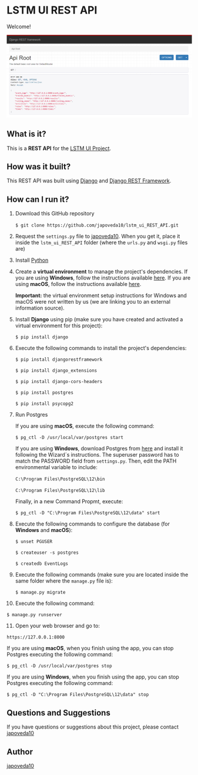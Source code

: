 # LSTM UI REST API

Welcome! 

![Django REST Framework Browsable API](https://raw.githubusercontent.com/japoveda10/lstm_ui_REST_API/master/lstm_ui_REST_API/IMAGE.PNG)

## What is it?

This is a **REST API** for the [LSTM UI Project](https://github.com/japoveda10/lstm_ui_vuejs).

## How was it built?

This REST API was built using [Django](https://www.djangoproject.com/) and [Django REST Framework](https://www.django-rest-framework.org/).

## How can I run it?

1. Download this GitHub repository

   `$ git clone https://github.com/japoveda10/lstm_ui_REST_API.git`

2. Request the `settings.py` file to [japoveda10](https://github.com/japoveda10). When you get it, place it inside the `lstm_ui_REST_API` folder (where the `urls.py` and `wsgi.py` files are)

3. Install [Python](https://www.python.org/downloads/)

4. Create a **virtual environment** to manage the project's dependencies. If you are using **Windows**, follow the instructions available [here](https://programwithus.com/learn-to-code/Pip-and-virtualenv-on-Windows/). If you are using **macOS**, follow the instructions available [here](https://sourabhbajaj.com/mac-setup/Python/virtualenv.html). 

   **Important:** the virtual environment setup instructions for Windows and macOS were not written by us (we are linking you       to an external information source).

5. Install **Django** using pip (make sure you have created and activated a virtual environment for this project):

   ```
   $ pip install django
   ```

6. Execute the following commands to install the project's dependencies:

   ```
   $ pip install djangorestframework
   ```
   
   ```
   $ pip install django_extensions
   ```
   
   ```
   $ pip install django-cors-headers
   ```
   
   ```
   $ pip install postgres
   ```
   
   ```
   $ pip install psycopg2
   ```

7. Run Postgres
   
   If you are using **macOS**, execute the following command:
   
   ```
   $ pg_ctl -D /usr/local/var/postgres start
   ```
   
   If you are using **Windows**, download Postgres from [here](https://www.postgresql.org/) and install it following the Wizard´s instructions. The superuser password has to match the PASSWORD field from `settings.py`. Then, edit the PATH environmental variable to include:
   
   `C:\Program Files\PostgreSQL\12\bin`
   
   `C:\Program Files\PostgreSQL\12\lib`
   
   Finally, in a new Command Propmt, execute:
   
   ```
   $ pg_ctl -D "C:\Program Files\PostgreSQL\12\data" start
   ```
   
8. Execute the following commands to configure the database (for **Windows** and **macOS**):

   ```
   $ unset PGUSER
   ```
   
   ```
   $ createuser -s postgres
   ```
   
   ```
   $ createdb EventLogs
   ```

9. Execute the following commands (make sure you are located inside the same folder where the `manage.py` file is):
   
   ```
   $ manage.py migrate
   ```

10. Execute the following command:

   ```
   $ manage.py runserver
   ```

11. Open your web browser and go to:

   ```
   https://127.0.0.1:8000
   ```

If you are using **macOS**, when you finish using the app, you can stop Postgres executing the following command:

   ```
   $ pg_ctl -D /usr/local/var/postgres stop
   ```
   
If you are using **Windows**, when you finish using the app, you can stop Postgres executing the following command:

   ```
   $ pg_ctl -D "C:\Program Files\PostgreSQL\12\data" stop
   ```
   
## Questions and Suggestions

If you have questions or suggestions about this project, please contact [japoveda10](https://github.com/japoveda10)

## Author

[japoveda10](https://github.com/japoveda10)
